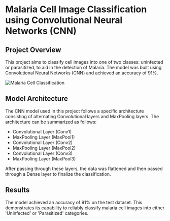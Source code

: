 # Malaria Cell Image Classification using Convolutional Neural Networks (CNN)

## Project Overview

This project aims to classify cell images into one of two classes: uninfected or parasitized, to aid in the detection of Malaria. The model was built using Convolutional Neural Networks (CNN) and achieved an accuracy of 91%.

![Malaria Cell Classification](https://thepythoncode.com/media/articles/malaria-cells-classification/malaria-classification-test-cells.png)


## Model Architecture

The CNN model used in this project follows a specific architecture consisting of alternating Convolutional layers and MaxPooling layers. The architecture can be summarized as follows:

- Convolutional Layer (Conv1)
- MaxPooling Layer (MaxPool1)
- Convolutional Layer (Conv2)
- MaxPooling Layer (MaxPool2)
- Convolutional Layer (Conv3)
- MaxPooling Layer (MaxPool3)

After passing through these layers, the data was flattened and then passed through a Dense layer to finalize the classification.

## Results

The model achieved an accuracy of 91% on the test dataset. This demonstrates its capability to reliably classify malaria cell images into either 'Uninfected' or 'Parasitized' categories.



